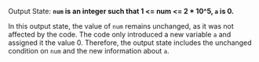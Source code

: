 Output State: **`num` is an integer such that 1 <= num <= 2 * 10^5, `a` is 0.**

In this output state, the value of `num` remains unchanged, as it was not affected by the code. The code only introduced a new variable `a` and assigned it the value 0. Therefore, the output state includes the unchanged condition on `num` and the new information about `a`.